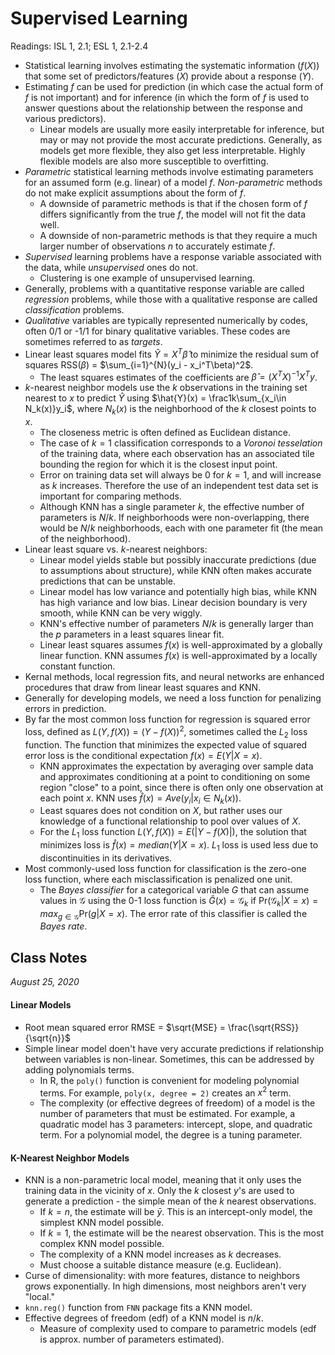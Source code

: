 # Supervised Learning

Readings: ISL 1, 2.1; ESL 1, 2.1-2.4

- Statistical learning involves estimating the systematic information ($f(X)$) that some set of predictors/features ($X$) provide about a response ($Y$). 
- Estimating $f$ can be used for prediction (in which case the actual form of $f$ is not important) and for inference (in which the form of $f$ is used to answer questions about the relationship between the response and various predictors).
  - Linear models are usually more easily interpretable for inference, but may or may not provide the most accurate predictions. Generally, as models get more flexible, they also get less interpretable. Highly flexible models are also more susceptible to overfitting.
- *Parametric* statistical learning methods involve estimating parameters for an assumed form (e.g. linear) of a model $f$. *Non-parametric* methods do not make explicit assumptions about the form of $f$.
  - A downside of parametric methods is that if the chosen form of $f$ differs significantly from the true $f$, the model will not fit the data well.
  - A downside of non-parametric methods is that they require a much larger number of observations $n$ to accurately estimate $f$.
- *Supervised* learning problems have a response variable associated with the data, while *unsupervised* ones do not.
  - Clustering is one example of unsupervised learning.
- Generally, problems with a quantitative response variable are called *regression* problems, while those with a qualitative response are called *classification* problems.
- *Qualitative* variables are typically represented numerically by codes, often 0/1 or -1/1 for binary qualitative variables. These codes are sometimes referred to as *targets*.
- Linear least squares model fits $\hat{Y} = X^T\hat\beta$ to minimize the residual sum of squares RSS($\beta$) = $\sum_{i=1}^{N}(y_i - x_i^T\beta)^2$.
  - The least squares estimates of the coefficients are $\hat\beta = (X^TX)^{-1}X^Ty$.
- $k$-nearest neighbor models use the $k$ observations in the training set nearest to $x$ to predict $\hat{Y}$ using $\hat{Y}(x) = \frac1k\sum_{x_i\in N_k(x)}y_i$, where $N_k(x)$ is the neighborhood of the $k$ closest points to $x$.
  - The closeness metric is often defined as Euclidean distance.
  - The case of $k=1$ classification corresponds to a *Voronoi tesselation* of the training data, where each observation has an associated tile bounding the region for which it is the closest input point.
  - Error on training data set will always be 0 for $k=1$, and will increase as $k$ increases. Therefore the use of an independent test data set is important for comparing methods.
  - Although KNN has a single parameter $k$, the effective number of parameters is $N/k$. If neighborhoods were non-overlapping, there would be $N/k$ neighborhoods, each with one parameter fit (the mean of the neighborhood).
- Linear least square vs. $k$-nearest neighbors:
  - Linear model yields stable but possibly inaccurate predictions (due to assumptions about structure), while KNN often makes accurate predictions that can be unstable.
  - Linear model has low variance and potentially high bias, while KNN has high variance and low bias. Linear decision boundary is very smooth, while KNN can be very wiggly.
  - KNN's effective number of parameters $N/k$ is generally larger than the $p$ parameters in a least squares linear fit.
  - Linear least squares assumes $f(x)$ is well-approximated by a globally linear function. KNN assumes $f(x)$ is well-approximated by a locally constant function.
- Kernal methods, local regression fits, and neural networks are enhanced procedures that draw from linear least squares and KNN.
- Generally for developing models, we need a loss function for penalizing errors in prediction.
- By far the most common loss function for regression is squared error loss, defined as $L(Y, f(X)) = (Y - f(X))^2$, sometimes called the $L_2$ loss function. The function that minimizes the expected value of squared error loss is the conditional expectation $f(x) = E(Y | X = x)$.
  - KNN approximates the expectation by averaging over sample data and approximates conditioning at a point to conditioning on some region "close" to a point, since there is often only one observation at each point $x$. KNN uses $\hat{f}(x) = Ave(y_i | x_i \in N_k(x))$.
  - Least squares does not condition on $X$, but rather uses our knowledge of a functional relationship to pool over values of $X$.
  - For the $L_1$ loss function $L(Y, f(X)) = E(|Y - f(X)|)$, the solution that minimizes loss is $\hat{f}(x) = median(Y | X=x)$. $L_1$ loss is used less due to discontinuities in its derivatives.
- Most commonly-used loss function for classification is the zero-one loss function, where each misclassification is penalized one unit.
  - The *Bayes classifier* for a categorical variable $G$ that can assume values in $\mathcal{G}$ using the 0-1 loss function is $\hat{G}(x) = \mathcal{G}_k$ if Pr$(\mathcal{G}_k |X=x) = max_{g \in \mathcal{G}}$Pr$(g|X=x)$. The error rate of this classifier is called the *Bayes rate*.

## Class Notes

*August 25, 2020*

#### Linear Models

- Root mean squared error RMSE = $\sqrt{MSE} = \frac{\sqrt{RSS}}{\sqrt{n}}$
- Simple linear model doen't have very accurate predictions if relationship between variables is non-linear. Sometimes, this can be addressed by adding polynomials terms.
  - In R, the `poly()` function is convenient for modeling polynomial terms. For example, `poly(x, degree = 2)` creates an $x^2$ term.
  - The complexity (or effective degrees of freedom) of a model is the number of parameters that must be estimated. For example, a quadratic model has 3 parameters: intercept, slope, and quadratic term. For a polynomial model, the degree is a tuning parameter.

#### K-Nearest Neighbor Models

- KNN is a non-parametric local model, meaning that it only uses the training data in the vicinity of $x$. Only the $k$ closest $y$'s are used to generate a prediction - the simple mean of the $k$ nearest observations.
  - If $k = n$, the estimate will be $\bar{y}$. This is an intercept-only model, the simplest KNN model possible.
  - If $k = 1$, the estimate will be the nearest observation. This is the most complex KNN model possible.
  - The complexity of a KNN model increases as $k$ decreases.
  - Must choose a suitable distance measure (e.g. Euclidean).
- Curse of dimensionality: with more features, distance to neighbors grows exponentially. In high dimensions, most neighbors aren't very "local."
- `knn.reg()` function from `FNN` package fits a KNN model.
- Effective degrees of freedom (edf) of a KNN model is $n/k$.
  - Measure of complexity used to compare to parametric models (edf is approx. number of parameters estimated).